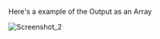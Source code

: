 Here's a example of the Output as an Array

![Screenshot_2](https://github.com/pain-arch/30-line-Js-web-scraper/assets/61962850/794c16bb-b5ea-49a8-a86e-6af1ea825190)
